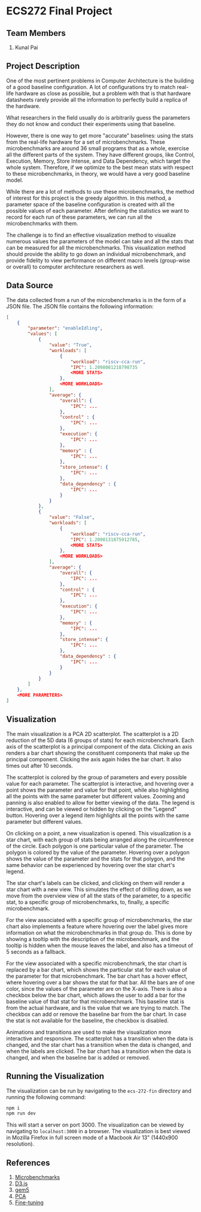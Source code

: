 # ECS272 Final Project

## Team Members

1. Kunal Pai

## Project Description

One of the most pertinent problems in Computer Architecture is the building of a good baseline configuration. A lot of configurations try to match real-life hardware as close as possible, but a problem with that is that hardware datasheets rarely provide all the information to perfectly build a replica of the hardware.

What researchers in the field usually do is arbitrarily guess the parameters they do not know and conduct their experiments using that baseline.

However, there is one way to get more "accurate" baselines: using the stats from the real-life hardware for a set of microbenchmarks. These microbenchmarks are around 36 small programs that as a whole, exercise all the different parts of the system. They have different groups, like Control, Execution, Memory, Store Intense, and Data Dependency, which target the whole system. Therefore, if we optimize to the best mean stats with respect to these microbenchmarks, in theory, we would have a very good baseline model.

While there are a lot of methods to use these microbenchmarks, the method of interest for this project is the greedy algorithm. In this method, a parameter space of the baseline configuration is created with all the possible values of each parameter. After defining the statistics we want to record for each run of these parameters, we can run all the microbenchmarks with them.

The challenge is to find an effective visualization method to visualize numerous values the parameters of the model can take and all the stats that can be measured for all the microbenchmarks. This visualization method should provide the ability to go down an individual microbenchmark, and provide fidelity to view performance on different macro levels (group-wise or overall) to computer architecture researchers as well.

## Data Source

The data collected from a run of the microbenchmarks is in the form of a JSON file. The JSON file contains the following information:

``` json
[
    {
        "parameter": "enableIdling",
        "values": [
            {
                "value": "True",
                "workloads": [
                    {
                        "workload": "riscv-cca-run",
                        "IPC": 1.2098081218798735
                        <MORE STATS>
                    },
                    <MORE WORKLOADS>
                ],
                "average": {
                    "overall": {
                        "IPC": ...
                    },
                    "control" : {
                        "IPC": ...
                    },
                    "execution": {
                        "IPC": ...
                    },
                    "memory" : {
                        "IPC": ...
                    },
                    "store_intense": {
                        "IPC": ...
                    },
                    "data_dependency" : {
                        "IPC": ...
                    }
                }
            },
            {
                "value": "False",
                "workloads": [
                    {
                        "workload": "riscv-cca-run",
                        "IPC": 1.2098131875912785,
                        <MORE STATS>
                    },
                    <MORE WORKLOADS>
                ],
                "average": {
                    "overall": {
                        "IPC": ...
                    },
                    "control" : {
                        "IPC": ...
                    },
                    "execution": {
                        "IPC": ...
                    },
                    "memory" : {
                        "IPC": ...
                    },
                    "store_intense": {
                        "IPC": ...
                    },
                    "data_dependency" : {
                        "IPC": ...
                    }
                }
            }
        ]
    },
    <MORE PARAMETERS>
]
```

## Visualization

The main visualization is a PCA 2D scatterplot. The scatterplot is a 2D reduction of the 5D data (6 groups of stats) for each microbenchmark. Each axis of the scatterplot is a principal component of the data. Clicking an axis renders a bar chart showing the constituent components that make up the principal component. Clicking the axis again hides the bar chart. It also times out after 10 seconds.

The scatterplot is colored by the group of parameters and every possible value for each parameter. The scatterplot is interactive, and hovering over a point shows the parameter and value for that point, while also highlighting all the points with the same parameter but different values. Zooming and panning is also enabled to allow for better viewing of the data. The legend is interactive, and can be viewed or hidden by clicking on the "Legend" button. Hovering over a legend item highlights all the points with the same parameter but different values.

On clicking on a point, a new visualization is opened. This visualization is a star chart, with each group of stats being arranged along the circumference of the circle. Each polygon is one particular value of the parameter. The polygon is colored by the value of the parameter. Hovering over a polygon shows the value of the parameter and the stats for that polygon, and the same behavior can be experienced by hovering over the star chart's legend.

The star chart's labels can be clicked, and clicking on them will render a star chart with a new view. This simulates the effect of drilling down, as we move from the overview view of all the stats of the parameter, to a specific stat, to a specific group of microbenchmarks, to, finally, a specific microbenchmark.

For the view associated with a specific group of microbenchmarks, the star chart also implements a feature where hovering over the label gives more information on what the microbenchmarks in that group do. This is done by showing a tooltip with the description of the microbenchmark, and the tooltip is hidden when the mouse leaves the label, and also has a timeout of 5 seconds as a fallback.

For the view associated with a specific microbenchmark, the star chart is replaced by a bar chart, which shows the particular stat for each value of the parameter for that microbenchmark. The bar chart has a hover effect, where hovering over a bar shows the stat for that bar. All the bars are of one color, since the values of the parameter are on the X-axis. There is also a checkbox below the bar chart, which allows the user to add a bar for the baseline value of that stat for that microbenchmark. This baseline stat is from the actual hardware, and is the value that we are trying to match. The checkbox can add or remove the baseline bar from the bar chart. In case the stat is not available for the baseline, the checkbox is disabled.

Animations and transitions are used to make the visualization more interactive and responsive. The scatterplot has a transition when the data is changed, and the star chart has a transition when the data is changed, and when the labels are clicked. The bar chart has a transition when the data is changed, and when the baseline bar is added or removed.

## Running the Visualization

The visualization can be run by navigating to the `ecs-272-fin` directory and running the following command:

``` bash
npm i
npm run dev
```

This will start a server on port 3000. The visualization can be viewed by navigating to `localhost:3000` in a browser. The visualization is best viewed in Mozilla Firefox in full screen mode of a Macbook Air 13" (1440x900 resolution).

## References

1. [Microbenchmarks](https://github.com/VerticalResearchGroup/microbench/tree/master)
2. [D3.js](https://d3js.org/)
3. [gem5](http://www.gem5.org/)
4. [PCA](https://www.sciencedirect.com/science/article/abs/pii/009830049390090R)
5. [Fine-tuning](https://www.gem5.org/assets/files/workshop-isca-2023/posters/validating-hardware-and-simpoints-with-gem5-poster.pdf)
